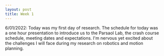 ```yaml
---
layout: post
title: Week 1
---
```


6/01/2022:
Today was my first day of research. The schedule for today
was a one hour presentation to introduce us to the Parsaol Lab,
the crash course schedule, meeting dates and expectations. 
I'm nervous yet excited about 
the challenges I will face during my research on robotics and motion planning.

